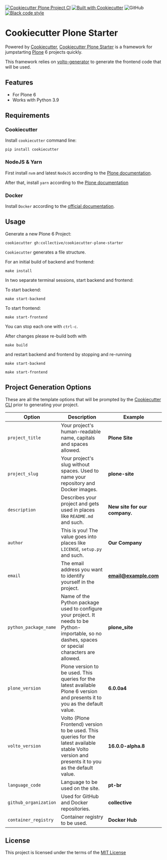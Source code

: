 [![Cookiecutter Plone Project CI](https://github.com/collective/cookiecutter-plone-starter/actions/workflows/ci.yml/badge.svg)](https://github.com/collective/cookiecutter-plone-starter/actions/workflows/ci.yml)
[![Built with Cookiecutter](https://img.shields.io/badge/built%20with-Cookiecutter-ff69b4.svg?logo=cookiecutter)](https://github.com/collective/cookiecutter-plone-starter/)
![GitHub](https://img.shields.io/github/license/collective/cookiecutter-plone-starter)
[![Black code style](https://img.shields.io/badge/code%20style-black-000000.svg)](https://github.com/ambv/black)

# Cookiecutter Plone Starter

Powered by [Cookiecutter](https://github.com/cookiecutter/cookiecutter), [Cookiecutter Plone Starter](https://github.com/collective/cookiecutter-plone-starter/) is a framework for jumpstarting [Plone](https://plone.org/) 6 projects quickly.

This framework relies on [volto-generator](https://github.com/plone/volto/tree/master/packages/generator-volto) to generate the frontend code that will be used.


## Features

- For Plone 6
- Works with Python 3.9


## Requirements

### Cookiecutter

Install `cookiecutter` command line:

```shell
pip install cookiecutter
```

### NodeJS & Yarn

First install `nvm` and latest `NodeJS` according to the [Plone documentation](https://6.dev-docs.plone.org/volto/getting-started/install.html#install-nvm-nodejs-version-manager).

After that, install `yarn` according to the [Plone documentation](https://6.dev-docs.plone.org/volto/getting-started/install.html#yarn-nodejs-package-manager)

### Docker

Install `Docker` according to the [official documentation](https://docs.docker.com/get-docker/).


## Usage

Generate a new Plone 6 Project:

```shell
cookiecutter gh:collective/cookiecutter-plone-starter
```

`Cookiecutter` generates a file structure.

For an initial build of backend and frontend:

```shell
make install
```

In two separate terminal sessions, start backend and frontend:

To start backend:

```shell
make start-backend
```

To start frontend:

```shell
make start-frontend
```

You can stop each one with `ctrl-c`.

After changes please re-build both with

```shell
make build
```

and restart backend and frontend by stopping and re-running


```shell
make start-backend
```


```shell
make start-frontend
```



## Project Generation Options

These are all the template options that will be prompted by the [Cookiecutter CLI](https://github.com/cookiecutter/cookiecutter) prior to generating your project.

| Option                | Description                                                                                                                                          | Example                       |
| --------------------- | ---------------------------------------------------------------------------------------------------------------------------------------------------- | ----------------------------- |
| `project_title`       | Your project's human-readable name, capitals and spaces allowed.                                                                                     | **Plone Site**                |
| `project_slug`        | Your project's slug without spaces. Used to name your repository and Docker images.                                                                  | **plone-site**                |
| `description`         | Describes your project and gets used in places like ``README.md`` and such.                                                                          | **New site for our company.** |
| `author`              | This is you! The value goes into places like ``LICENSE``, ``setup.py`` and such.                                                                     | **Our Company**               |
| `email`               | The email address you want to identify yourself in the project.                                                                                      | **email@example.com**         |
| `python_package_name` | Name of the Python package used to configure your project. It needs to be Python-importable, so no dashes, spaces or special characters are allowed. | **plone_site**                |
| `plone_version`       | Plone version to be used. This queries for the latest available Plone 6 version and presents it to you as the default value.                         | **6.0.0a4**                   |
| `volto_version`       | Volto (Plone Frontend) version to be used. This queries for the latest available stable Volto version and presents it to you as the default value.   | **16.0.0-alpha.8**            |
| `language_code`       | Language to be used on the site.                                                                                                                     | **pt-br**                     |
| `github_organization` | Used for GitHub and Docker repositories.                                                                                                             | **collective**                |
| `container_registry`  | Container registry to be used.                                                                                                                       | **Docker Hub**                |


## License

This project is licensed under the terms of the [MIT License](/LICENSE)
